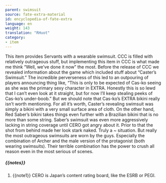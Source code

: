 ```yaml
---
parent: swimsuit
source: fate-extra-material
id: encyclopedia-of-fate-extra
language: en
weight: 143
translation: "RHuot"
category:
- item
---
```


This item provides Servants with a wearable swimsuit.
CCC is filled with relatively outrageous stuff, but implementing this item in CCC is what made me think “Well, we’ve done it now” the most.
Before the release of CCC we revealed information about the game which included stuff about “Caster’s Swimsuit.” The incredible perverseness of this led to an outpouring of players announcing thing like,
“This is only to be expected of Cas-ko seeing as she was the primary sexy character in EXTRA. Honestly this is so lewd that I can’t even look at it straight, but for now I’ll keep stealing peeks of Cas-ko’s under-boob.”
But we should note that Cas-ko’s EXTRA bikini really isn’t worth mentioning.
For all it’s worth, Caster’s revealing swimsuit was simply a bikini with a very small surface area of cloth.
On the other hand, Red Saber’s bikini takes things even further with a Brazilian bikini that is no more than some string.
Saber’s swimsuit was even more aggressively lacking in string coverage until CERO got angry about it. Prior to that the shot from behind made her look stark naked. Truly a ~ situation.
But really the most outrageous swimsuits are worn by the guys. Especially the combination of Archer and the male version of the protagonist (both wearing swimsuits). Their terrible combination has the power to crush all reason even in the most serious of scenes.

##### {{notes}}

1. {{note1}} CERO is Japan’s content rating board, like the ESRB or PEGI.
